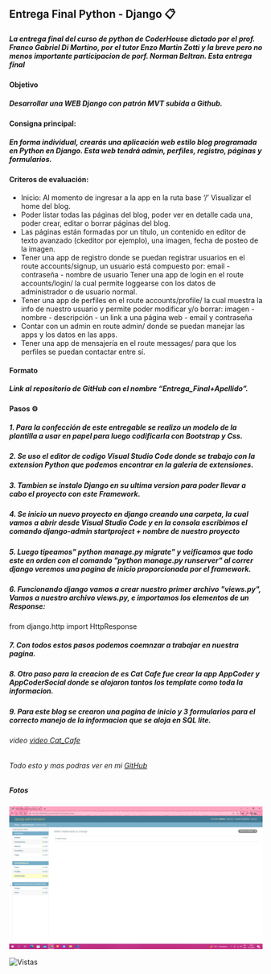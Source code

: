 ﻿## Entrega Final Python - Django :clipboard:

##### La entrega final del curso de python de CoderHouse dictado por el prof. Franco Gabriel Di Martino, por el tutor Enzo Martin Zotti y la breve pero no menos importante participacion de porf. Norman Beltran. Esta entrega final 

#### Objetivo 
##### Desarrollar una WEB Django con patrón MVT subida a Github.

#### Consigna principal:
##### En forma individual, crearás una aplicación web estilo blog programada en Python en Django. Esta web tendrá admin, perfiles, registro, páginas y formularios.

#### Criteros de evaluación:

- Inicio: Al momento de ingresar a la app en la ruta base ‘/’
Visualizar el home del blog.
- Poder listar todas las páginas del blog, poder ver en detalle cada una, poder crear, editar o borrar páginas del blog.
- Las páginas están formadas por un título, un contenido en editor de texto avanzado (ckeditor por ejemplo), una imagen, fecha de posteo de la imagen.
- Tener una app de registro donde se puedan registrar usuarios en el route accounts/signup, un usuario está compuesto por: email - contraseña - nombre de usuario
Tener una app de login en el route accounts/login/ la cual permite loggearse con los datos de administrador o de usuario normal.
- Tener una app de perfiles en el route accounts/profile/ la cual muestra la info de nuestro usuario y permite poder modificar y/o borrar: imagen - nombre - descripción -  un link a una página web - email y contraseña
- Contar con un admin en route admin/ donde se puedan manejar las apps y los datos en las apps.
- Tener una app de mensajería en el route messages/ para que los perfiles se puedan contactar entre sí.


#### Formato  

##### Link al repositorio de GitHub con el nombre “Entrega_Final+Apellido”.

#### Pasos :gear:

 ##### 1. Para la confección de este entregable se realizo un modelo de la plantilla a usar en papel para luego codificarla con Bootstrap y Css.

 ##### 2. Se uso el editor de codigo Visual Studio Code donde se trabajo con la extension Python que podemos encontrar en la galeria de extensiones.

 ##### 3. Tambien se instalo Django en su ultima version para poder llevar a cabo el proyecto con este Framework.

 ##### 4. Se inicio un nuevo proyecto en django creando una carpeta, la cual vamos a abrir desde Visual Studio Code y en la consola escribimos el comando django-admin startproject + nombre de nuestro proyecto


 ##### 5. Luego tipeamos" python manage.py migrate" y veificamos que todo este en orden con el comando "python manage.py runserver" al correr django veremos una pagina de inicio proporcionada por el framework.

##### 6. Funcionando django vamos a crear nuestro primer archivo "views.py",  Vamos a nuestro archivo views.py, e importamos los elementos de un Response: 
from django.http import HttpResponse

##### 7. Con todos estos pasos podemos coemnzar a trabajar en nuestra pagina.
 ##### 8. Otro paso para la creacion de es Cat Cafe fue crear la app AppCoder y AppCoderSocial donde se alojaron tantos los template como toda la informacion.

 ##### 9. Para este blog se crearon una pagina de inicio y 3 formularios para el correcto manejo de la informacion que se aloja en SQL lite.

###### video [video Cat_Cafe](https://drive.google.com/file/d/1-iTr0Txl_ixZFQCBOkG11DfQpWJL_vbP/view?usp=sharing) 
###### Todo esto y mas podras ver en mi [GitHub](https://github.com/Danisole/) 


##### Fotos

![Inicio](./proyecto_py/AppCoder/static/AppCoder/assets/Captura%20de%20pantalla%20(31).png)

![Vistas](./proyecto_py/AppCoder/static/AppCoder/assets/Captura%20de%20pantalla%20(32).png.png)


